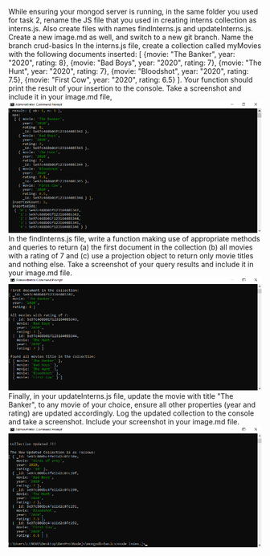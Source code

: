 While ensuring your mongod server is running, in the same folder you used for task 2, rename the JS file that you used in creating interns collection as interns.js. Also create files with names findInterns.js and updateInterns.js.
Create a new image.md as well, and switch to a new git branch. Name the branch crud-basics
In the interns.js file, create a collection called myMovies with the following documents inserted: [ {movie: "The Banker", year: "2020", rating: 8},  {movie: "Bad Boys", year: "2020", rating: 7}, {movie: "The Hunt", year: "2020", rating: 7}, {movie: "Bloodshot", year: "2020", rating: 7.5}, {movie: "First Cow", year: "2020", rating: 6.5} ]. Your function should print the result of your insertion to the console. Take a screenshot and include it in your image.md file,
![myMovies](https://github.com/dyn4casie/mongodb-basics/blob/crud-basics/images/Screenshot%20(333).png)
In the findInterns.js file, write a function making use of appropriate methods and queries to return (a) the first document in the collection (b) all movies with a rating of 7 and (c) use a projection object to return only movie titles and nothing else. Take a screenshot of your query results and include it in your image.md file.
![first_document,all_movies_rated_7,only_movie_titles](https://github.com/dyn4casie/mongodb-basics/blob/crud-basics/images/Screenshot%20(334).png)
Finally, in your updateInterns.js file, update the movie with title "The Banker", to any movie of your choice, ensure all other properties (year and rating) are updated accordingly. Log the updated collection to the console and take a screenshot. Include your screenshot in your image.md file.
![updateInterns](https://github.com/dyn4casie/mongodb-basics/blob/crud-basics/images/Screenshot%20(336).png)
